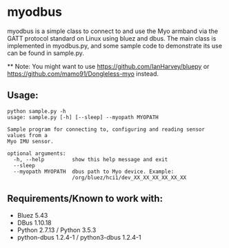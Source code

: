# myodbus

myodbus is a simple class to connect to and use the Myo armband via the GATT protocol standard on Linux using bluez and dbus. The main class is implemented in myodbus.py, and some sample code to demonstrate its use can be found in sample.py.

** Note: You might want to use https://github.com/IanHarvey/bluepy or https://github.com/mamo91/Dongleless-myo instead.


## Usage:
```
python sample.py -h                                                                           
usage: sample.py [-h] [--sleep] --myopath MYOPATH                                                                             
                                                                                                                              
Sample program for connecting to, configuring and reading sensor values from a                                               
Myo IMU sensor.                                                                                                              
                                                                                                                             
optional arguments:                                                                                                          
  -h, --help         show this help message and exit                                                                         
  --sleep                                                                                                                    
  --myopath MYOPATH  dbus path to Myo device. Example:                                                                       
                     /org/bluez/hci1/dev_XX_XX_XX_XX_XX_XX
```


## Requirements/Known to work with:
- Bluez 5.43
- DBus 1.10.18
- Python 2.7.13 / Python 3.5.3
- python-dbus 1.2.4-1 / python3-dbus  1.2.4-1
